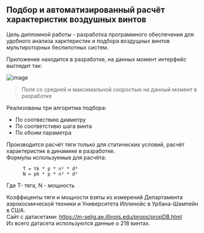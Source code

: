 ##  Подбор и автоматизированный расчёт характеристик воздушных винтов

Цель дипломной работы - разработка программного обеспечения для удобного анализа харктеристик и подбора воздущных винтов мультироторных беспилотных систем.  
  
Приложение находится в разработке, на данных момент интерфейс выглядит так:  

![image](https://user-images.githubusercontent.com/95420558/170470458-e7747a29-b316-4e77-a257-4dc724f64bb9.png)  

> Поля со средней и максимальной скоростью на данный момент в разработке    

Реализованы три алгоритма подбора:  
 * По соотвествию диаметру
 * По соответстивю шага винта
 * По обоим параметра  
  
Производится расчёт тяги только для статических условий, расчёт характеристик в динамике в разработке.  
Формулы используемые для расчёта:  
```
      T = tk * p * n² * d⁴  
      N = pk * p * n³ * d⁵  
```
Где T- тяга, N - мощность  
  
Коэффиценты тяги и мощности взяты из измерений Департамента аэрокосмической техники и Университета Иллинойс в Урбана-Шампейн в США.  
Сайт с датасетами: https://m-selig.ae.illinois.edu/props/propDB.html  
Из всего датасета используются данные о 218 винтах.  
